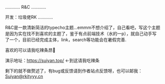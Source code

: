 …………
R&C
…………



开发：垃圾佬RK
…………

R&C是一款清新简洁的typecho主题…emmm不想介绍了，自己看吧，写这个主题是因为实在找不到喜欢的主题了，鉴于有点前端技术（水的一p），就自己动手写了一个，目前已经完成主体，link，search等功能会在暑假完善.

喜欢的可以请我吃辣条昂🙈

演示地址：https://suiyan.top/    ←到这请我吃辣条

剩下的就不做赘述了，有bug或反馈请到作者站点反馈呀，也可以邮我：Suiyan@rkityyy.cn
